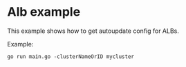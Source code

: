 # Alb example

This example shows how to get autoupdate config for ALBs.

Example: 

```
go run main.go -clusterNameOrID mycluster 
```